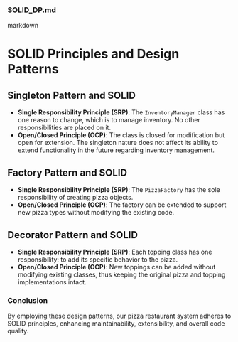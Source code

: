 ### SOLID_DP.md

markdown
# SOLID Principles and Design Patterns

## Singleton Pattern and SOLID
- **Single Responsibility Principle (SRP)**: The `InventoryManager` class has one reason to change, which is to manage inventory. No other responsibilities are placed on it.
- **Open/Closed Principle (OCP)**: The class is closed for modification but open for extension. The singleton nature does not affect its ability to extend functionality in the future regarding inventory management.

## Factory Pattern and SOLID
- **Single Responsibility Principle (SRP)**: The `PizzaFactory` has the sole responsibility of creating pizza objects.
- **Open/Closed Principle (OCP)**: The factory can be extended to support new pizza types without modifying the existing code.

## Decorator Pattern and SOLID
- **Single Responsibility Principle (SRP)**: Each topping class has one responsibility: to add its specific behavior to the pizza.
- **Open/Closed Principle (OCP)**: New toppings can be added without modifying existing classes, thus keeping the original pizza and topping implementations intact.

### Conclusion
By employing these design patterns, our pizza restaurant system adheres to SOLID principles, enhancing maintainability, extensibility, and overall code quality.
